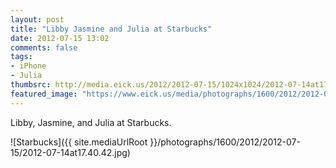```yaml
---
layout: post
title: "Libby Jasmine and Julia at Starbucks"
date: 2012-07-15 13:02
comments: false
tags: 
- iPhone
- Julia
thumbsrc: http://media.eick.us/2012/2012-07-15/1024x1024/2012-07-14at17.40.42.jpg
featured_image: "https://www.eick.us/media/photographs/1600/2012/2012-07-15/2012-07-14at17.40.42.jpg"
---
```

Libby, Jasmine, and Julia at Starbucks.

![Starbucks]({{ site.mediaUrlRoot }}/photographs/1600/2012/2012-07-15/2012-07-14at17.40.42.jpg)

